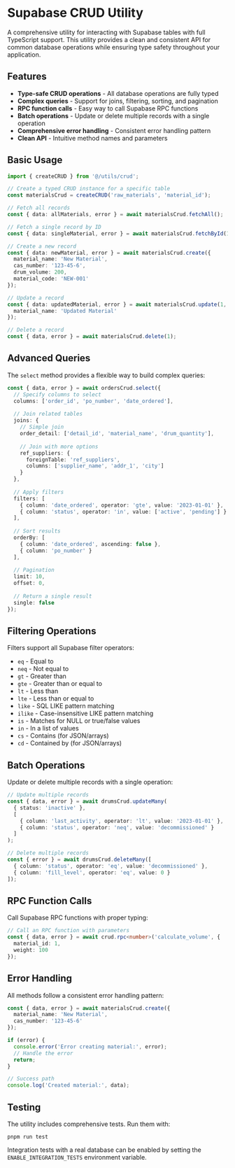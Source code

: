 # Supabase CRUD Utility

A comprehensive utility for interacting with Supabase tables with full TypeScript support. This utility provides a clean and consistent API for common database operations while ensuring type safety throughout your application.

## Features

- **Type-safe CRUD operations** - All database operations are fully typed
- **Complex queries** - Support for joins, filtering, sorting, and pagination
- **RPC function calls** - Easy way to call Supabase RPC functions
- **Batch operations** - Update or delete multiple records with a single operation
- **Comprehensive error handling** - Consistent error handling pattern
- **Clean API** - Intuitive method names and parameters

## Basic Usage

```typescript
import { createCRUD } from '@/utils/crud';

// Create a typed CRUD instance for a specific table
const materialsCrud = createCRUD('raw_materials', 'material_id');

// Fetch all records
const { data: allMaterials, error } = await materialsCrud.fetchAll();

// Fetch a single record by ID
const { data: singleMaterial, error } = await materialsCrud.fetchById(1);

// Create a new record
const { data: newMaterial, error } = await materialsCrud.create({
  material_name: 'New Material',
  cas_number: '123-45-6',
  drum_volume: 200,
  material_code: 'NEW-001'
});

// Update a record
const { data: updatedMaterial, error } = await materialsCrud.update(1, {
  material_name: 'Updated Material'
});

// Delete a record
const { data, error } = await materialsCrud.delete(1);
```

## Advanced Queries

The `select` method provides a flexible way to build complex queries:

```typescript
const { data, error } = await ordersCrud.select({
  // Specify columns to select
  columns: ['order_id', 'po_number', 'date_ordered'],
  
  // Join related tables
  joins: {
    // Simple join
    order_detail: ['detail_id', 'material_name', 'drum_quantity'],
    
    // Join with more options
    ref_suppliers: {
      foreignTable: 'ref_suppliers', 
      columns: ['supplier_name', 'addr_1', 'city']
    }
  },
  
  // Apply filters
  filters: [
    { column: 'date_ordered', operator: 'gte', value: '2023-01-01' },
    { column: 'status', operator: 'in', value: ['active', 'pending'] }
  ],
  
  // Sort results
  orderBy: [
    { column: 'date_ordered', ascending: false },
    { column: 'po_number' }
  ],
  
  // Pagination
  limit: 10,
  offset: 0,
  
  // Return a single result
  single: false
});
```

## Filtering Operations

Filters support all Supabase filter operators:

- `eq` - Equal to
- `neq` - Not equal to
- `gt` - Greater than
- `gte` - Greater than or equal to
- `lt` - Less than
- `lte` - Less than or equal to
- `like` - SQL LIKE pattern matching
- `ilike` - Case-insensitive LIKE pattern matching
- `is` - Matches for NULL or true/false values
- `in` - In a list of values
- `cs` - Contains (for JSON/arrays)
- `cd` - Contained by (for JSON/arrays)

## Batch Operations

Update or delete multiple records with a single operation:

```typescript
// Update multiple records
const { data, error } = await drumsCrud.updateMany(
  { status: 'inactive' },
  [
    { column: 'last_activity', operator: 'lt', value: '2023-01-01' },
    { column: 'status', operator: 'neq', value: 'decommissioned' }
  ]
);

// Delete multiple records
const { error } = await drumsCrud.deleteMany([
  { column: 'status', operator: 'eq', value: 'decommissioned' },
  { column: 'fill_level', operator: 'eq', value: 0 }
]);
```

## RPC Function Calls

Call Supabase RPC functions with proper typing:

```typescript
// Call an RPC function with parameters
const { data, error } = await crud.rpc<number>('calculate_volume', {
  material_id: 1,
  weight: 100
});
```

## Error Handling

All methods follow a consistent error handling pattern:

```typescript
const { data, error } = await materialsCrud.create({
  material_name: 'New Material',
  cas_number: '123-45-6'
});

if (error) {
  console.error('Error creating material:', error);
  // Handle the error
  return;
}

// Success path
console.log('Created material:', data);
```

## Testing

The utility includes comprehensive tests. Run them with:

```
pnpm run test
```

Integration tests with a real database can be enabled by setting the `ENABLE_INTEGRATION_TESTS` environment variable.